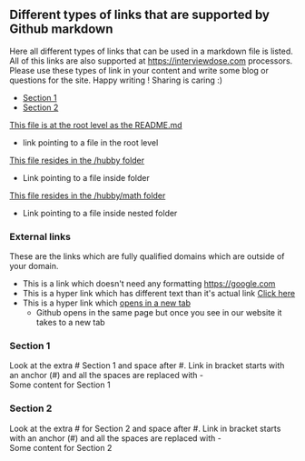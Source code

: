 ## Different types of links that are supported by Github markdown
Here all different types of links that can be used in a markdown file is listed.
All of this links are also supported at https://interviewdose.com processors.
Please use these types of link in your content and write some blog or questions for the site.
Happy writing ! Sharing is caring :)

- [Section 1](#section-1)
- [Section 2](#section-2)

[This file is at the root level as the README.md](file2.md)
  - link pointing to a file in the root level
    
[This file resides in the /hubby folder](/hubby/projects.md)
  - Link pointing to a file inside folder
    
[This file resides in the /hubby/math folder](/hubby/math/list1.md)
  - Link pointing to a file inside nested folder
    
### External links
These are the links which are fully qualified domains 
which are outside of your domain.
- This is a link which doesn't need any formatting https://google.com
- This is a hyper link which has different text than it's actual link [Click here](https://google.com)
- This is a hyper link which <a href="https://google.com" target="_blank">opens in a new tab</a>
  - Github opens in the same page but once you see in our website it takes to a new tab

### Section 1
Look at the extra # Section 1 and space after #. Link in bracket starts with an anchor (#) and all the spaces are replaced with -  
Some content for Section 1

### Section 2
Look at the extra # for Section 2 and space after #. Link in bracket starts with an anchor (#) and all the spaces are replaced with -  
Some content for Section 2
